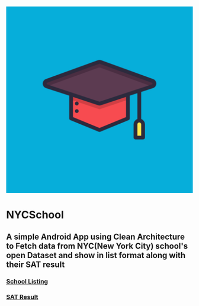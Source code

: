 ![App Icon](/app/src/main/ic_launcher-playstore.png)

# NYCSchool

## A simple Android App using Clean Architecture to Fetch data from NYC(New York City) school's open Dataset and show in list format along with their SAT result

### [School Listing](https://data.cityofnewyork.us/Education/2017-DOE-High-School-Directory/s3k6-pzi2)
### [SAT Result](https://data.cityofnewyork.us/Education/2012-SAT-Results/f9bf-2cp4)